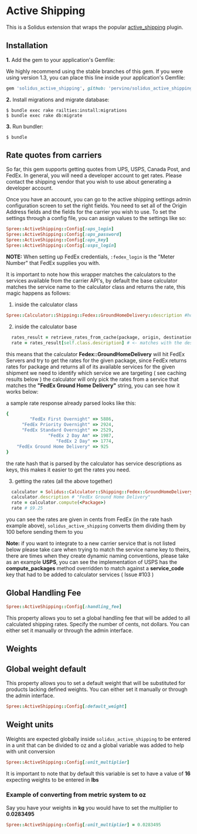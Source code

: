 Active Shipping
===============

This is a Solidus extension that wraps the popular [active_shipping](http://github.com/Shopify/active_shipping/tree/master) plugin.

Installation
------------

**1.** Add the gem to your application's Gemfile:

We highly recommend using the stable branches of this gem. If you were using version 1.3, you can place this line inside your application's Gemfile:

```ruby
gem 'solidus_active_shipping', github: 'pervino/solidus_active_shipping'
```

**2.** Install migrations and migrate database:

```
$ bundle exec rake railties:install:migrations
$ bundle exec rake db:migrate
```

**3.** Run bundler:

```
$ bundle
```

Rate quotes from carriers
---

So far, this gem supports getting quotes from UPS, USPS, Canada Post, and FedEx. In general, you will need a developer account to get rates. Please contact the shipping vendor that you wish to use about generating a developer account.

Once you have an account, you can go to the active shipping settings admin configuration screen to set the right fields. You need to set all of the Origin Address fields and the fields for the carrier you wish to use. To set the settings through a config file, you can assign values to the settings like so:

```ruby
Spree::ActiveShipping::Config[:ups_login]
Spree::ActiveShipping::Config[:ups_password]
Spree::ActiveShipping::Config[:ups_key]
Spree::ActiveShipping::Config[:usps_login]
```

**NOTE:** When setting up FedEx credentials, `:fedex_login` is the "Meter Number" that FedEx supplies you with.

It is important to note how this wrapper matches the calculators to the services available from the carrier API's, by default the base calculator matches the service name to the calculator class and returns the rate, this magic happens as follows:

1. inside the calculator class
```ruby
Spree::Calculator::Shipping::Fedex::GroundHomeDelivery::description #holds the service name
```

2. inside the calculator base
```ruby
  rates_result = retrieve_rates_from_cache(package, origin, destination) # <- holds the rates for given package in a parsed hash (see sample response below)
  rate = rates_result[self.class.description] # <- matches with the description as the key
```

this means that the calculator **Fedex::GroundHomeDelivery** will hit FedEx Servers and try to get the rates for the given package, since FedEx returns rates for package and returns all of its available services for the given shipment we need to identify which service we are targeting ( see caching results below ) the calculator will only pick the rates from a service that matches the **"FedEx Ground Home Delivery"** string, you can see how it works below:

a sample rate response already parsed looks like this:
```ruby
{
         "FedEx First Overnight" => 5886,
      "FedEx Priority Overnight" => 2924,
      "FedEx Standard Overnight" => 2529,
                "FedEx 2 Day Am" => 1987,
                   "FedEx 2 Day" => 1774,
    "FedEx Ground Home Delivery" => 925
}
```

the rate hash that is parsed by the calculator has service descriptions as keys, this makes it easier to get the rates you need.

3. getting the rates (all the above together)
```ruby
  calculator = Solidus::Calculator::Shipping::Fedex::GroundHomeDelivery.new
  calculator.description # "FedEx Ground Home Delivery"
  rate = calculator.compute(<Package>)
  rate # $9.25
```

you can see the rates are given in cents from FedEx (in the rate hash example above), ```solidus_active_shipping``` converts them dividing them by 100 before sending them to you

**Note:** if you want to integrate to a new carrier service that is not listed below please take care when trying to match the service name key to theirs, there are times when they create dynamic naming conventions, please take as an example **USPS**, you can see the implementation of USPS has the **compute_packages** method overridden to match against a **service_code** key that had to be added to calculator services ( Issue #103 )

Global Handling Fee
-------------------

```ruby
Spree::ActiveShipping::Config[:handling_fee]
```

This property allows you to set a global handling fee that will be added to all calculated shipping rates.  Specify the number of cents, not dollars. You can either set it manually or through the admin interface.

Weights
---------------------

## Global weight default
This property allows you to set a default weight that will be substituted for products lacking defined weights. You can either set it manually or through the admin interface.

```ruby
Spree::ActiveShipping::Config[:default_weight]
```

## Weight units
Weights are expected globally inside ```solidus_active_shipping``` to be entered in a unit that can be divided to oz and a global variable was added to help with unit conversion

```ruby
Spree::ActiveShipping::Config[:unit_multiplier]
```

It is important to note that by default this variable is set to have a value of **16** expecting weights to be entered in **lbs**

### Example of converting from metric system to oz

Say you have your weights in **kg** you would have to set the multiplier to **0.0283495**

```ruby
Spree::ActiveShipping::Config[:unit_multiplier] = 0.0283495
```